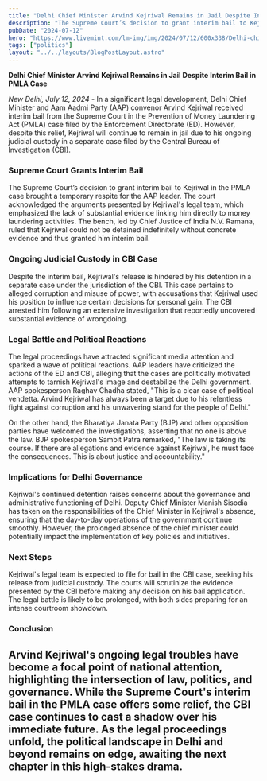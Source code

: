 ```yaml
---
title: "Delhi Chief Minister Arvind Kejriwal Remains in Jail Despite Interim Bail in PMLA Case"
description: "The Supreme Court’s decision to grant interim bail to Kejriwal in the PMLA case brought a temporary respite for the AAP leader."
pubDate: "2024-07-12"
hero: "https://www.livemint.com/lm-img/img/2024/07/12/600x338/Delhi-chief-minister-Arvind-Kejriwal-being-produce_1720756455073_1720756555470.jpg"
tags: ["politics"]
layout: "../../layouts/BlogPostLayout.astro"
---
```

**Delhi Chief Minister Arvind Kejriwal Remains in Jail Despite Interim Bail in PMLA Case**

*New Delhi, July 12, 2024* - In a significant legal development, Delhi Chief Minister and Aam Aadmi Party (AAP) convenor Arvind Kejriwal received interim bail from the Supreme Court in the Prevention of Money Laundering Act (PMLA) case filed by the Enforcement Directorate (ED). However, despite this relief, Kejriwal will continue to remain in jail due to his ongoing judicial custody in a separate case filed by the Central Bureau of Investigation (CBI).

### Supreme Court Grants Interim Bail

The Supreme Court’s decision to grant interim bail to Kejriwal in the PMLA case brought a temporary respite for the AAP leader. The court acknowledged the arguments presented by Kejriwal's legal team, which emphasized the lack of substantial evidence linking him directly to money laundering activities. The bench, led by Chief Justice of India N.V. Ramana, ruled that Kejriwal could not be detained indefinitely without concrete evidence and thus granted him interim bail.

### Ongoing Judicial Custody in CBI Case

Despite the interim bail, Kejriwal's release is hindered by his detention in a separate case under the jurisdiction of the CBI. This case pertains to alleged corruption and misuse of power, with accusations that Kejriwal used his position to influence certain decisions for personal gain. The CBI arrested him following an extensive investigation that reportedly uncovered substantial evidence of wrongdoing.

### Legal Battle and Political Reactions

The legal proceedings have attracted significant media attention and sparked a wave of political reactions. AAP leaders have criticized the actions of the ED and CBI, alleging that the cases are politically motivated attempts to tarnish Kejriwal's image and destabilize the Delhi government. AAP spokesperson Raghav Chadha stated, "This is a clear case of political vendetta. Arvind Kejriwal has always been a target due to his relentless fight against corruption and his unwavering stand for the people of Delhi."

On the other hand, the Bharatiya Janata Party (BJP) and other opposition parties have welcomed the investigations, asserting that no one is above the law. BJP spokesperson Sambit Patra remarked, "The law is taking its course. If there are allegations and evidence against Kejriwal, he must face the consequences. This is about justice and accountability."

### Implications for Delhi Governance

Kejriwal's continued detention raises concerns about the governance and administrative functioning of Delhi. Deputy Chief Minister Manish Sisodia has taken on the responsibilities of the Chief Minister in Kejriwal's absence, ensuring that the day-to-day operations of the government continue smoothly. However, the prolonged absence of the chief minister could potentially impact the implementation of key policies and initiatives.

### Next Steps

Kejriwal's legal team is expected to file for bail in the CBI case, seeking his release from judicial custody. The courts will scrutinize the evidence presented by the CBI before making any decision on his bail application. The legal battle is likely to be prolonged, with both sides preparing for an intense courtroom showdown.

### Conclusion

Arvind Kejriwal's ongoing legal troubles have become a focal point of national attention, highlighting the intersection of law, politics, and governance. While the Supreme Court's interim bail in the PMLA case offers some relief, the CBI case continues to cast a shadow over his immediate future. As the legal proceedings unfold, the political landscape in Delhi and beyond remains on edge, awaiting the next chapter in this high-stakes drama.
---